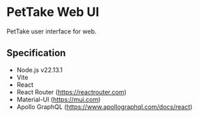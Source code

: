 # PetTake Web UI

PetTake user interface for web.

## Specification

- Node.js v22.13.1
- Vite
- React
- React Router (https://reactrouter.com)
- Material-UI (https://mui.com)
- Apollo GraphQL (https://www.apollographql.com/docs/react)
